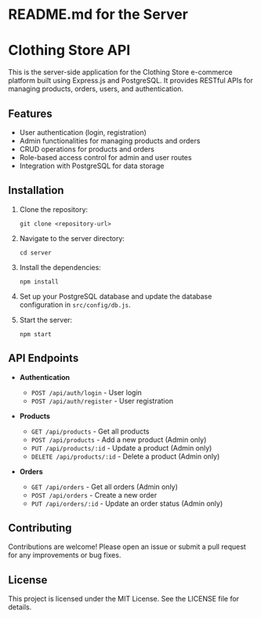 # README.md for the Server

# Clothing Store API

This is the server-side application for the Clothing Store e-commerce platform built using Express.js and PostgreSQL. It provides RESTful APIs for managing products, orders, users, and authentication.

## Features

- User authentication (login, registration)
- Admin functionalities for managing products and orders
- CRUD operations for products and orders
- Role-based access control for admin and user routes
- Integration with PostgreSQL for data storage

## Installation

1. Clone the repository:
   ```
   git clone <repository-url>
   ```

2. Navigate to the server directory:
   ```
   cd server
   ```

3. Install the dependencies:
   ```
   npm install
   ```

4. Set up your PostgreSQL database and update the database configuration in `src/config/db.js`.

5. Start the server:
   ```
   npm start
   ```

## API Endpoints

- **Authentication**
  - `POST /api/auth/login` - User login
  - `POST /api/auth/register` - User registration

- **Products**
  - `GET /api/products` - Get all products
  - `POST /api/products` - Add a new product (Admin only)
  - `PUT /api/products/:id` - Update a product (Admin only)
  - `DELETE /api/products/:id` - Delete a product (Admin only)

- **Orders**
  - `GET /api/orders` - Get all orders (Admin only)
  - `POST /api/orders` - Create a new order
  - `PUT /api/orders/:id` - Update an order status (Admin only)

## Contributing

Contributions are welcome! Please open an issue or submit a pull request for any improvements or bug fixes.

## License

This project is licensed under the MIT License. See the LICENSE file for details.